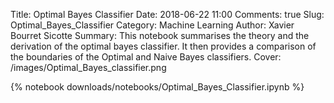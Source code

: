 Title: Optimal Bayes Classifier
Date: 2018-06-22 11:00
Comments: true
Slug: Optimal_Bayes_Classifier
Category: Machine Learning
Author: Xavier Bourret Sicotte
Summary: This notebook summarises the theory and the derivation of the optimal bayes classifier. It then provides a comparison of the boundaries of the Optimal and Naive Bayes classifiers. 
Cover: /images/Optimal_Bayes_classifier.png

{% notebook downloads/notebooks/Optimal_Bayes_Classifier.ipynb %}
